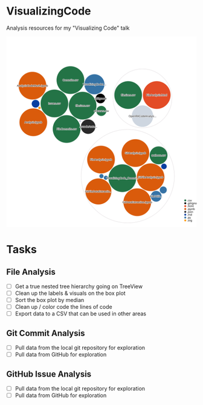 # VisualizingCode
Analysis resources for my "Visualizing Code" talk

![Visualization of the codebase](./diagram.svg)

# Tasks

## File Analysis

- [ ] Get a true nested tree hierarchy going on TreeView
- [ ] Clean up the labels & visuals on the box plot
- [ ] Sort the box plot by median
- [ ] Clean up / color code the lines of code
- [ ] Export data to a CSV that can be used in other areas

## Git Commit Analysis

- [ ] Pull data from the local git repository for exploration
- [ ] Pull data from GitHub for exploration

## GitHub Issue Analysis

- [ ] Pull data from the local git repository for exploration
- [ ] Pull data from GitHub for exploration